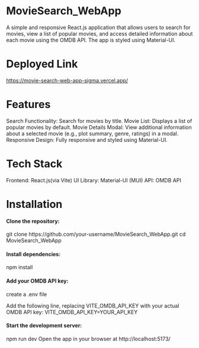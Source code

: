 # MovieSearch_WebApp

A simple and responsive React.js application that allows users to search for movies, view a list of popular movies, and access detailed information about each movie using the OMDB API. The app is styled using Material-UI.

# Deployed Link
https://movie-search-web-app-sigma.vercel.app/

# Features
Search Functionality: Search for movies by title.
Movie List: Displays a list of popular movies by default.
Movie Details Modal: View additional information about a selected movie (e.g., plot summary, genre, ratings) in a modal.
Responsive Design: Fully responsive and styled using Material-UI.

# Tech Stack
Frontend: React.js(via Vite)
UI Library: Material-UI (MUI)
API: OMDB API

# Installation
<h4>Clone the repository:</h4>
git clone https://github.com/your-username/MovieSearch_WebApp.git
cd MovieSearch_WebApp

<h4>Install dependencies:</h4>
npm install

<h4>Add your OMDB API key:</h4>

create a .env file

Add the following line, replacing VITE_OMDB_API_KEY with your actual OMDB API key:
VITE_OMDB_API_KEY=YOUR_API_KEY

<h4>Start the development server:</h4>
npm run dev
Open the app in your browser at http://localhost:5173/

